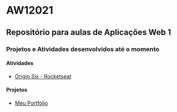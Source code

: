 # AW12021

Repositório para aulas de Aplicações Web 1
-------------------------------------------

### Projetos e Atividades desenvolvidos até o momento

#### Atividades

- [Origin Six - Rocketseat](https://jamilligioielli.github.io/AW12021/atividades/A10/)
    

#### Projetos

- [Meu Portfólio](https://jamilligioielli.github.io/AW12021/projeto/PB2/)
